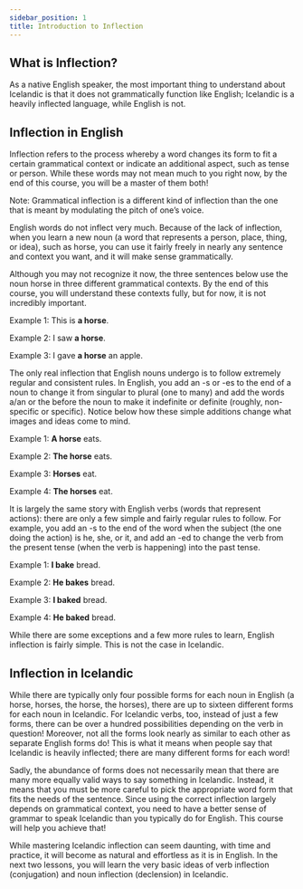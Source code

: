 ```yaml
---
sidebar_position: 1
title: Introduction to Inflection
---
```


## What is Inflection?

As a native English speaker, the most important thing to understand about Icelandic is that it does not grammatically function like English; Icelandic is a heavily inflected language, while English is not.

## Inflection in English

Inflection refers to the process whereby a word changes its form to fit a certain grammatical context or indicate an additional aspect, such as tense or person. While these words may not mean much to you right now, by the end of this course, you will be a master of them both!

Note: Grammatical inflection is a different kind of inflection than the one that is meant by modulating the pitch of one’s voice.

English words do not inflect very much. Because of the lack of inflection, when you learn a new noun (a word that represents a person, place, thing, or idea), such as horse, you can use it fairly freely in nearly any sentence and context you want, and it will make sense grammatically.


Although you may not recognize it now, the three sentences below use the noun horse in three different grammatical contexts. By the end of this course, you will understand these contexts fully, but for now, it is not incredibly important.


Example 1: This is **a horse**.

Example 2: I saw **a horse**.

Example 3: I gave **a horse** an apple.


The only real inflection that English nouns undergo is to follow extremely regular and consistent rules. In English, you add an -s or -es to the end of a noun to change it from singular to plural (one to many) and add the words a/an or the before the noun to make it indefinite or definite (roughly, non-specific or specific). Notice below how these simple additions change what images and ideas come to mind.


Example 1: **A horse** eats.

Example 2: **The horse** eats.

Example 3: **Horses** eat.

Example 4: **The horses** eat.


It is largely the same story with English verbs (words that represent actions): there are only a few simple and fairly regular rules to follow. For example, you add an -s to the end of the word when the subject (the one doing the action) is he, she, or it, and add an -ed to change the verb from the present tense (when the verb is happening) into the past tense.


Example 1: **I bake** bread.

Example 2: **He bakes** bread.

Example 3: **I baked** bread.

Example 4: **He baked** bread.


While there are some exceptions and a few more rules to learn, English inflection is fairly simple. This is not the case in Icelandic.

## Inflection in Icelandic

While there are typically only four possible forms for each noun in English (a horse, horses, the horse, the horses), there are up to sixteen different forms for each noun in Icelandic. For Icelandic verbs, too, instead of just a few forms, there can be over a hundred possibilities depending on the verb in question! Moreover, not all the forms look nearly as similar to each other as separate English forms do! This is what it means when people say that Icelandic is heavily inflected; there are many different forms for each word!


Sadly, the abundance of forms does not necessarily mean that there are many more equally valid ways to say something in Icelandic. Instead, it means that you must be more careful to pick the appropriate word form that fits the needs of the sentence. Since using the correct inflection largely depends on grammatical context, you need to have a better sense of grammar to speak Icelandic than you typically do for English. This course will help you achieve that!


While mastering Icelandic inflection can seem daunting, with time and practice, it will become as natural and effortless as it is in English. In the next two lessons, you will learn the very basic ideas of verb inflection (conjugation) and noun inflection (declension) in Icelandic.
